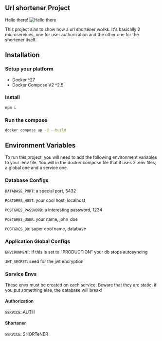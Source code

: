 ## Url shortener Project

Hello there! ![Hello there](https://static.wikia.nocookie.net/starwars/images/2/2a/He-says-the-thing.png/revision/latest/scale-to-width-down/1200?cb=20230113022153)

This project ains to show how a url shortener works. It's basically 2 microservices, one for user authorization and the other one for the shortener itself.

## Installation

### Setup your platform
- Docker ^27
- Docker Compose V2 ^2.5

### Install

```bash
npm i
```

### Run the compose
```bash
docker compose up -d --build
```
## Environment Variables

To run this project, you will need to add the following environment variables to your .env file. You will in the docker compose file that it uses 2 .env files, a global one and a service one.

### Database Configs

`DATABASE_PORT`: a special port, 5432

`POSTGRES_HOST`: your cool host, localhost

`POSTGRES_PASSWORD`: a interesting password, 1234

`POSTGRES_USER`: your name, john_doe

`POSTGRES_DB`: super cool name, database

### Application Global Configs

`ENVIRONMENT`: if this is set to "PRODUCTION" your db stops autosyncing

`JWT_SECRET`: seed for the jwt encryption

### Service Envs

These envs must be created on each service. Beware that they are static, if you put something else, the database will break!

#### Authorization
`SERVICE`: AUTH

#### Shortener
`SERVICE`: SHORTeNER
